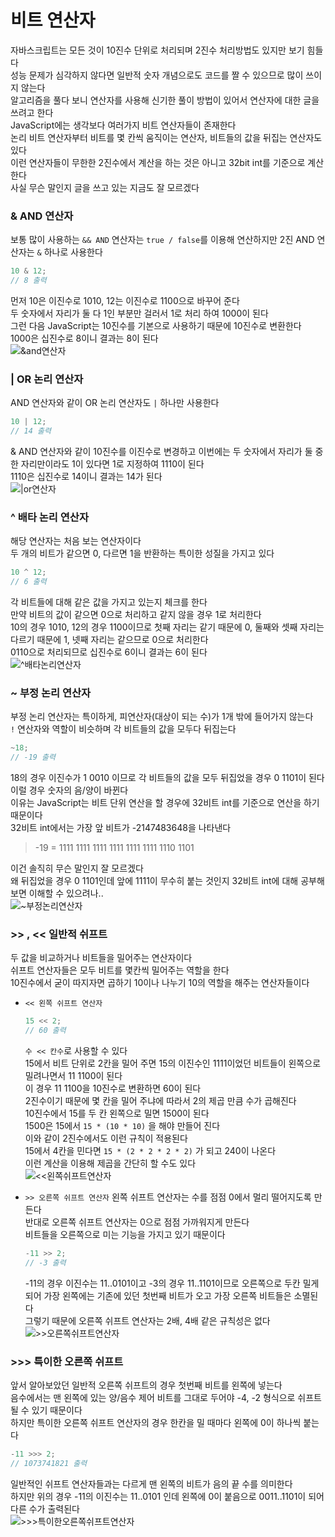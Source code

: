# 비트 연산자

자바스크립트는 모든 것이 10진수 단위로 처리되며 2진수 처리방법도 있지만 보기 힘들다  
성능 문제가 심각하지 않다면 일반적 숫자 개념으로도 코드를 짤 수 있으므로 많이 쓰이지 않는다  
알고리즘을 풀다 보니 연산자를 사용해 신기한 풀이 방법이 있어서 연산자에 대한 글을 쓰려고 한다  
JavaScript에는 생각보다 여러가지 비트 연산자들이 존재한다  
논리 비트 연산자부터 비트를 몇 칸씩 움직이는 연산자, 비트들의 값을 뒤집는 연산자도 있다  
이런 연산자들이 무한한 2진수에서 계산을 하는 것은 아니고 32bit int를 기준으로 계산한다  
사실 무슨 말인지 글을 쓰고 있는 지금도 잘 모르겠다

### & AND 연산자

보통 많이 사용하는 `&& AND` 연산자는 `true / false`를 이용해 연산하지만 2진 AND 연산자는 `&` 하나로 사용한다

```jsx
10 & 12;
// 8 출력
```

먼저 10은 이진수로 1010, 12는 이진수로 1100으로 바꾸어 준다  
두 숫자에서 자리가 둘 다 1인 부분만 걸러서 1로 처리 하여 1000이 된다  
그런 다음 JavaScript는 10진수를 기본으로 사용하기 때문에 10진수로 변환한다  
1000은 십진수로 8이니 결과는 8이 된다  
![&and연산자](https://cdn.discordapp.com/attachments/1037267111585792020/1092857312231833762/2023-04-05_2.04.35.png)

### | OR 논리 연산자

AND 연산자와 같이 OR 논리 연산자도 `|` 하나만 사용한다

```jsx
10 | 12;
// 14 출력
```

& AND 연산자와 같이 10진수를 이진수로 변경하고 이번에는 두 숫자에서 자리가 둘 중 한 자리만이라도 1이 있다면 1로 지정하여 1110이 된다  
1110은 십진수로 14이니 결과는 14가 된다  
![|or연산자](https://cdn.discordapp.com/attachments/1037267111585792020/1092858573098340482/2023-04-05_2.09.40.png)

### ^ 배타 논리 연산자

해당 연산자는 처음 보는 연산자이다  
두 개의 비트가 같으면 0, 다르면 1을 반환하는 특이한 성질을 가지고 있다

```jsx
10 ^ 12;
// 6 출력
```

각 비트들에 대해 같은 값을 가지고 있는지 체크를 한다  
만약 비트의 값이 같으면 0으로 처리하고 같지 않을 경우 1로 처리한다  
10의 경우 1010, 12의 경우 1100이므로 첫째 자리는 같기 때문에 0, 둘째와 셋째 자리는 다르기 때문에 1, 넷째 자리는 같으므로 0으로 처리한다  
0110으로 처리되므로 십진수로 6이니 결과는 6이 된다  
![^배타논리연산자](https://cdn.discordapp.com/attachments/1037267111585792020/1092859602342789200/2023-04-05_2.13.46.png)

### ~ 부정 논리 연산자

부정 논리 연산자는 특이하게, 피연산자(대상이 되는 수)가 1개 밖에 들어가지 않는다  
`!` 연산자와 역할이 비슷하며 각 비트들의 값을 모두다 뒤집는다

```jsx
~18;
// -19 출력
```

18의 경우 이진수가 1 0010 이므로 각 비트들의 값을 모두 뒤집었을 경우 0 1101이 된다  
이럴 경우 숫자의 음/양이 바뀐다  
이유는 JavaScript는 비트 단위 연산을 할 경우에 32비트 int를 기준으로 연산을 하기 때문이다  
32비트 int에서는 가장 앞 비트가 -2147483648을 나타낸다

> -19 = 1111 1111 1111 1111 1111 1111 1110 1101

이건 솔직히 무슨 말인지 잘 모르겠다  
왜 뒤집었을 경우 0 1101인데 앞에 1111이 무수히 붙는 것인지 32비트 int에 대해 공부해보면 이해할 수 있으려나..  
![~부정논리연산자](https://cdn.discordapp.com/attachments/1037267111585792020/1092861288520093796/2023-04-05_2.20.27.png)

### >> , << 일반적 쉬프트

두 값을 비교하거나 비트들을 밀어주는 연산자이다  
쉬프트 연산자들은 모두 비트를 몇칸씩 밀어주는 역할을 한다  
10진수에서 굳이 따지자면 곱하기 10이나 나누기 10의 역할을 해주는 연산자들이다

-   `<< 왼쪽 쉬프트 연산자`

    ```jsx
    15 << 2;
    // 60 출력
    ```

    `수 << 칸수`로 사용할 수 있다  
    15에서 비트 단위로 2칸을 밀어 주면 15의 이진수인 1111이었던 비트들이 왼쪽으로 밀려나면서 11 1100이 된다  
    이 경우 11 1100을 10진수로 변환하면 60이 된다  
    2진수이기 때문에 몇 칸을 밀어 주냐에 따라서 2의 제곱 만큼 수가 곱해진다  
    10진수에서 15를 두 칸 왼쪽으로 밀면 1500이 된다  
    1500은 15에서 `15 * (10 * 10)` 을 해야 만들어 진다  
    이와 같이 2진수에서도 이런 규칙이 적용된다  
    15에서 4칸을 민다면 `15 * (2 * 2 * 2 * 2)` 가 되고 240이 나온다  
    이런 계산을 이용해 제곱을 간단히 할 수도 있다  
    ![<<왼쪽쉬프트연산자](https://cdn.discordapp.com/attachments/1037267111585792020/1092862642965725204/2023-04-05_2.25.50.png)

-   `>> 오른쪽 쉬프트 연산자`
    왼쪽 쉬프트 연산자는 수를 점점 0에서 멀리 떨어지도록 만든다  
    반대로 오른쪽 쉬프트 연산자는 0으로 점점 가까워지게 만든다  
    비트들을 오른쪽으로 미는 기능을 가지고 있기 때문이다
    ```jsx
    -11 >> 2;
    // -3 출력
    ```
    -11의 경우 이진수는 11..0101이고 -3의 경우 11..1101이므로 오른쪽으로 두칸 밀게 되어 가장 왼쪽에는 기존에 있던 첫번째 비트가 오고 가장 오른쪽 비트들은 소멸된다  
    그렇기 때문에 오른쪽 쉬프트 연산자는 2배, 4배 같은 규칙성은 없다  
    ![>>오른쪽쉬프트연산자](https://cdn.discordapp.com/attachments/1037267111585792020/1092864939946938419/2023-04-05_2.34.57.png)

### >>> 특이한 오른쪽 쉬프트

앞서 알아보았던 일반적 오른쪽 쉬프트의 경우 첫번째 비트를 왼쪽에 넣는다  
음수에서는 맨 왼쪽에 있는 양/음수 제어 비트를 그대로 두어야 -4, -2 형식으로 쉬프트될 수 있기 때문이다  
하지만 특이한 오른쪽 쉬프트 연산자의 경우 한칸을 밀 때마다 왼쪽에 0이 하나씩 붙는다

```jsx
-11 >>> 2;
// 1073741821 출력
```

일반적인 쉬프트 연산자들과는 다르게 맨 왼쪽의 비트가 음의 끝 수를 의미한다  
하지만 위의 경우 -11의 이진수는 11..0101 인데 왼쪽에 0이 붙음으로 0011..1101이 되어 다른 수가 출력된다  
![>>>특이한오른쪽쉬프트연산자](https://cdn.discordapp.com/attachments/1037267111585792020/1092866295042674799/2023-04-05_2.40.21.png)

